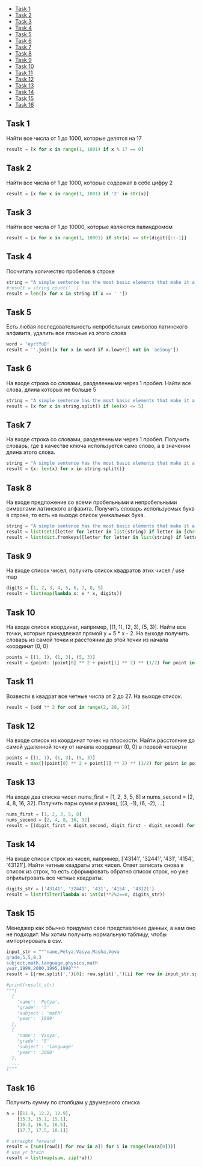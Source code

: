 + [Task 1](#Task-1)
+ [Task 2](#Task-2)
+ [Task 3](#Task-3)
+ [Task 4](#Task-4)
+ [Task 5](#Task-5)
+ [Task 6](#Task-6)
+ [Task 7](#Task-7)
+ [Task 8](#Task-8)
+ [Task 9](#Task-9)
+ [Task 10](#Task-10)
+ [Task 11](#Task-11)
+ [Task 12](#Task-12)
+ [Task 13](#Task-13)
+ [Task 14](#Task-14)
+ [Task 15](#Task-15)
+ [Task 16](#Task-16)

## Task 1

Найти все числа от 1 до 1000, которые делятся на 17
```python
result = [x for x in range(1, 1001) if x % 17 == 0]
```

## Task 2

Найти все числа от 1 до 1000, которые содержат в себе цифру 2
```python
result = [x for x in range(1, 1001) if '2' in str(x)]
```

## Task 3

Найти все числа от 1 до 10000, которые являются палиндромом
```python
result = [x for x in range(1, 10001) if str(x) == str(digit)[::-1]]
```

## Task 4

Посчитать количество пробелов в строке
```python
string = "A simple sentence has the most basic elements that make it a sentence: a subject a verb and a completed thought"
#result = string.count(' ')
result = len([x for x in string if x == ' '])
```

## Task 5

Есть любая последовательность непробельных символов латинского алфавита, удалить все гласные из этого слова
```python
word = 'eyrtYuD'
result = ''.join([x for x in word if x.lower() not in 'aeiouy'])
```

## Task 6

 На входе строка со словами, разделенными через 1 пробел. Найти все слова, длина которых не больше 5
```python
string = "A simple sentence has the most basic elements that make it a sentence: a subject a verb and a completed thought"
result = [x for x in string.split() if len(x) <= 5]
```

## Task 7

На входе строка со словами, разделенными через 1 пробел. Получить словарь, где в качестве ключа используется само слово, а в значении длина этого слова.
```python
string = "A simple sentence has the most basic elements that make it a sentence: a subject a verb and a completed thought"
result = {x: len(x) for x in string.split()}
```

## Task 8

На входе предложение со всеми пробельными и непробельными символами латинского алфавита. Получить словарь используемых букв в строке, то есть на выходе список уникальных букв.
```python
string = "A simple sentence has the most basic elements that make it a sentence: a subject a verb and a completed thought"
result = list(set([letter for letter in list(string) if letter in [chr(i) for i in range(97, 123)]]))
result = list(dict.fromkeys([letter for letter in list(string) if letter in [chr(i) for i in range(97, 123)]]).keys())
```

## Task 9

На входе список чисел, получить список квадратов этих чисел / use map
```python
digits = [1, 2, 3, 4, 5, 6, 7, 8, 9]
result = list(map(lambda x: x * x, digits))
```

## Task 10

На входе список координат, например, [(1, 1), (2, 3), (5, 3)]. Найти все точки, которые принадлежат прямой y = 5 * x - 2. 
На выходе получить словарь из самой точки и расстоянии до этой точки из начала координат (0, 0)
```python
points = [(1, 1), (1, 3), (5, 3)]
result = {point: (point[0] ** 2 + point[1] ** 2) ** (1/2) for point in points if point[1] == 5 * point[0] - 2}
```

## Task 11

Возвести в квадрат все четные числа от 2 до 27. На выходе список.
```python
result = [odd ** 2 for odd in range(2, 28, 2)]
```

## Task 12

На входе список из координат точек на плоскости. Найти расстояние до самой удаленной точку от начала координат (0, 0) в первой четверти 
```python
points = [(1, 1), (1, 3), (5, 3)]
result = max([(point[0] ** 2 + point[1] ** 2) ** (1/2) for point in points if point[0] > 0 and point[1] > 0])
```

## Task 13

На входе два списка чисел nums_first = [1, 2, 3, 5, 8] и nums_second = [2, 4, 8, 16, 32]. Получить пары сумм и разниц, [(3, -1), (6, -2), ...]
```python
nums_first = [1, 2, 3, 5, 8]
nums_second = [2, 4, 8, 16, 32]
result = [(digit_first + digit_second, digit_first - digit_second) for digit_first, digit_second in zip(nums_first, nums_second)]
```

## Task 14

На входе список строк из чисел, например, ['43141', '32441', '431', '4154', '43121']. Найти четные квадраты этих чисел. Ответ записать снова в список из строк, то есть сформировать обратно список строк, но уже отфильтровать все четные квадраты.
```python
digits_str = ['43141', '32441', '431', '4154', '43121']
result = list(filter(lambda x: int(x)**2%2==0, digits_str))
```

## Task 15

Менеджер как обычно придумал свое представление данных, а нам оно не подходит. Мы хотим получить нормальную таблицу, чтобы импортировать в csv.

```python
input_str = """name,Petya,Vasya,Masha,Vova
grade,5,5,8,3
subject,math,language,physics,math
year,1999,2000,1995,1998"""
result = [{row.split(',')[0]: row.split(',')[i] for row in input_str.split('\n')} for i in range(1, len(input_str.split('\n')[0].split(',')))]

#print(result_str)
"""[
  {
    'name': 'Petya',
    'grade': '5'
    'subject': 'math'
    'year': '1999'
  },
  {
    'name': 'Vasya',
    'grade': '5'
    'subject': 'language'
    'year': '2000'
  },
  ...
]"""

```

## Task 16

Получить сумму по столбцам у двумерного списка
```python
a = [[11.9, 12.2, 12.9],
    [15.3, 15.1, 15.1],
    [16.3, 16.5, 16.5],
    [17.7, 17.5, 18.1]]

# straight forward
result = [sum([row[i] for row in a]) for i in range(len(a[0]))]
# use yr brain
result = list(map(sum, zip(*a)))
```
